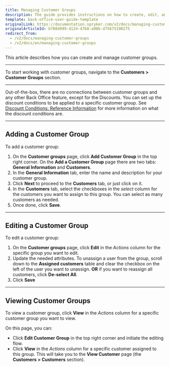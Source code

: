 ```yaml
---
title: Managing Customer Groups
description: The guide provides instructions on how to create, edit, and view customer groups in the Back Office.
template: back-office-user-guide-template
originalLink: https://documentation.spryker.com/v2/docs/managing-customer-groups
originalArticleId: b708d999-4124-47b8-a98b-d75675198275
redirect_from:
  - /v2/docs/managing-customer-groups
  - /v2/docs/en/managing-customer-groups
---
```


This article describes how you can create and manage customer groups.
***
To start working with customer groups, navigate to the **Customers > Customer Groups** section.
***
Out-of-the-box, there are no connections between customer groups and any other Back Office feature, except for the Discounts. You can set up the discount conditions to be applied to a specific customer group. See  [Discount Conditions: Reference Information](/docs/scos/user/back-office-user-guides/{{page.version}}/merchandising/discount/references/discount-conditions-reference-information.html) for more information on what the discount conditions are.
***
## Adding a Customer Group
To add a customer group:

1. On the **Customer groups** page, click **Add Customer Group** in the top right corner.
    On the **Add a Customer Group** page there are two tabs: **General Information** and **Customers**.
2. In the **General Information** tab, enter the name and description for your customer group.
3. Click **Next** to proceed to the **Customers** tab, or just click on it.
4. In the **Customers** tab, select the checkboxes in the _select_ column for the customers you want to assign to this group.
    You can select as many customers as needed.
5. Once done, click **Save**.
***
## Editing a Customer Group
To edit a customer group:
1. On the **Customer groups** page, click **Edit** in the _Actions_ column for the specific group you want to edit.
2. Update the needed attributes.
    To unassign a user from the group, scroll down to the **Assigned customers** table and clear the checkbox on the left of the user you want to unassign. **OR** if you want to reassign all customers, click **De-select All**.
3.  Click **Save**
***
## Viewing Customer Groups
To view a customer group, click **View** in the _Actions_ column for a specific customer group you want to view.

On this page, you can:
* Click **Edit Customer Group** in the top right corner and initiate the editing flow.
* Click **View** in the _Actions_ column for a specific customer assigned to this group. This will take you to the **View Customer** page (the **Customers > Customers** section).

